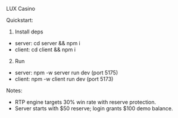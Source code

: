 LUX Casino

Quickstart:

1) Install deps
- server: cd server && npm i
- client: cd client && npm i

2) Run
- server: npm -w server run dev (port 5175)
- client: npm -w client run dev (port 5173)

Notes:
- RTP engine targets 30% win rate with reserve protection.
- Server starts with $50 reserve; login grants $100 demo balance.

